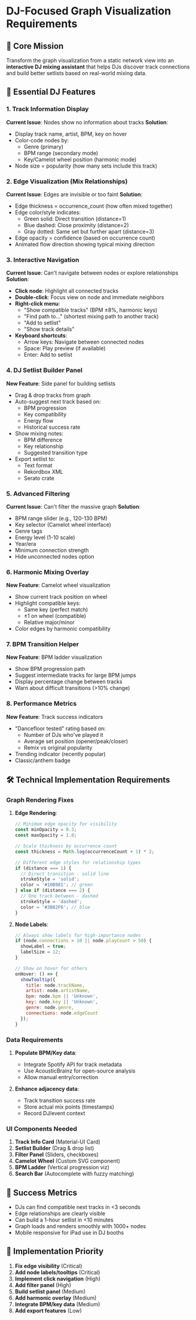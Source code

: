 # DJ-Focused Graph Visualization Requirements

## 🎯 Core Mission
Transform the graph visualization from a static network view into an **interactive DJ mixing assistant** that helps DJs discover track connections and build better setlists based on real-world mixing data.

## 🎵 Essential DJ Features

### 1. Track Information Display
**Current Issue**: Nodes show no information about tracks
**Solution**:
- Display track name, artist, BPM, key on hover
- Color-code nodes by:
  - Genre (primary)
  - BPM range (secondary mode)
  - Key/Camelot wheel position (harmonic mode)
- Node size = popularity (how many sets include this track)

### 2. Edge Visualization (Mix Relationships)
**Current Issue**: Edges are invisible or too faint
**Solution**:
- Edge thickness = occurrence_count (how often mixed together)
- Edge color/style indicates:
  - Green solid: Direct transition (distance=1)
  - Blue dashed: Close proximity (distance=2)
  - Gray dotted: Same set but further apart (distance=3)
- Edge opacity = confidence (based on occurrence count)
- Animated flow direction showing typical mixing direction

### 3. Interactive Navigation
**Current Issue**: Can't navigate between nodes or explore relationships
**Solution**:
- **Click node**: Highlight all connected tracks
- **Double-click**: Focus view on node and immediate neighbors
- **Right-click menu**:
  - "Show compatible tracks" (BPM ±8%, harmonic keys)
  - "Find path to..." (shortest mixing path to another track)
  - "Add to setlist"
  - "Show track details"
- **Keyboard shortcuts**:
  - Arrow keys: Navigate between connected nodes
  - Space: Play preview (if available)
  - Enter: Add to setlist

### 4. DJ Setlist Builder Panel
**New Feature**: Side panel for building setlists
- Drag & drop tracks from graph
- Auto-suggest next track based on:
  - BPM progression
  - Key compatibility
  - Energy flow
  - Historical success rate
- Show mixing notes:
  - BPM difference
  - Key relationship
  - Suggested transition type
- Export setlist to:
  - Text format
  - Rekordbox XML
  - Serato crate

### 5. Advanced Filtering
**Current Issue**: Can't filter the massive graph
**Solution**:
- BPM range slider (e.g., 120-130 BPM)
- Key selector (Camelot wheel interface)
- Genre tags
- Energy level (1-10 scale)
- Year/era
- Minimum connection strength
- Hide unconnected nodes option

### 6. Harmonic Mixing Overlay
**New Feature**: Camelot wheel visualization
- Show current track position on wheel
- Highlight compatible keys:
  - Same key (perfect match)
  - ±1 on wheel (compatible)
  - Relative major/minor
- Color edges by harmonic compatibility

### 7. BPM Transition Helper
**New Feature**: BPM ladder visualization
- Show BPM progression path
- Suggest intermediate tracks for large BPM jumps
- Display percentage change between tracks
- Warn about difficult transitions (>10% change)

### 8. Performance Metrics
**New Feature**: Track success indicators
- "Dancefloor tested" rating based on:
  - Number of DJs who've played it
  - Average set position (opener/peak/closer)
  - Remix vs original popularity
- Trending indicator (recently popular)
- Classic/anthem badge

## 🛠 Technical Implementation Requirements

### Graph Rendering Fixes
1. **Edge Rendering**:
   ```javascript
   // Minimum edge opacity for visibility
   const minOpacity = 0.3;
   const maxOpacity = 1.0;

   // Scale thickness by occurrence count
   const thickness = Math.log(occurrenceCount + 1) * 2;

   // Different edge styles for relationship types
   if (distance === 1) {
     // Direct transition - solid line
     strokeStyle = 'solid';
     color = '#10B981'; // green
   } else if (distance === 2) {
     // One track between - dashed
     strokeStyle = 'dashed';
     color = '#3B82F6'; // blue
   }
   ```

2. **Node Labels**:
   ```javascript
   // Always show labels for high-importance nodes
   if (node.connections > 10 || node.playCount > 50) {
     showLabel = true;
     labelSize = 12;
   }

   // Show on hover for others
   onHover: () => {
     showTooltip({
       title: node.trackName,
       artist: node.artistName,
       bpm: node.bpm || 'Unknown',
       key: node.key || 'Unknown',
       genre: node.genre,
       connections: node.edgeCount
     });
   }
   ```

### Data Requirements
1. **Populate BPM/Key data**:
   - Integrate Spotify API for track metadata
   - Use AcousticBrainz for open-source analysis
   - Allow manual entry/correction

2. **Enhance adjacency data**:
   - Track transition success rate
   - Store actual mix points (timestamps)
   - Record DJ/event context

### UI Components Needed
1. **Track Info Card** (Material-UI Card)
2. **Setlist Builder** (Drag & drop list)
3. **Filter Panel** (Sliders, checkboxes)
4. **Camelot Wheel** (Custom SVG component)
5. **BPM Ladder** (Vertical progression viz)
6. **Search Bar** (Autocomplete with fuzzy matching)

## 🎯 Success Metrics
- DJs can find compatible next tracks in <3 seconds
- Edge relationships are clearly visible
- Can build a 1-hour setlist in <10 minutes
- Graph loads and renders smoothly with 1000+ nodes
- Mobile responsive for iPad use in DJ booths

## 🚀 Implementation Priority
1. **Fix edge visibility** (Critical)
2. **Add node labels/tooltips** (Critical)
3. **Implement click navigation** (High)
4. **Add filter panel** (High)
5. **Build setlist panel** (Medium)
6. **Add harmonic overlay** (Medium)
7. **Integrate BPM/key data** (Medium)
8. **Add export features** (Low)